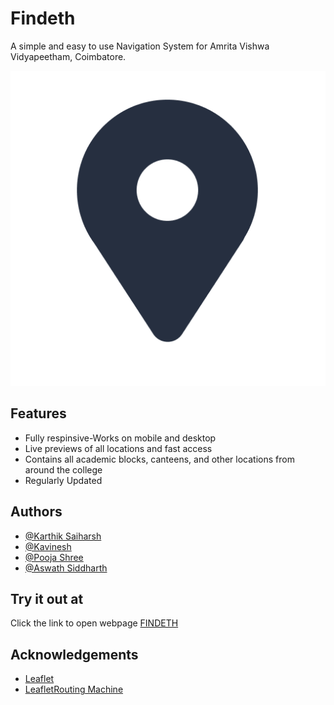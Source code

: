 
# Findeth

A simple and easy to use Navigation System for Amrita Vishwa Vidyapeetham, Coimbatore.

![Logo](https://raw.githubusercontent.com/KS-the-visionary/findeth/refs/heads/main/resources/Icon.png)


## Features

- Fully respinsive-Works on mobile and desktop
- Live previews of all locations and fast access
- Contains all academic blocks, canteens, and other locations from around the college
- Regularly Updated



## Authors

- [@Karthik Saiharsh](https://github.com/KS-the-visionary)
- [@Kavinesh](https://github.com/Kavinesh11)
- [@Pooja Shree](https://github.com/Pooja29Shree)
- [@Aswath Siddharth](https://github.com/aswath-siddharth)


## Try it out at
Click the link to open webpage
[FINDETH](https://amrita-cns.github.io/findeth/)


## Acknowledgements

 - [Leaflet](https://leafletjs.com/)
 - [LeafletRouting Machine](https://www.liedman.net/leaflet-routing-machine/)
